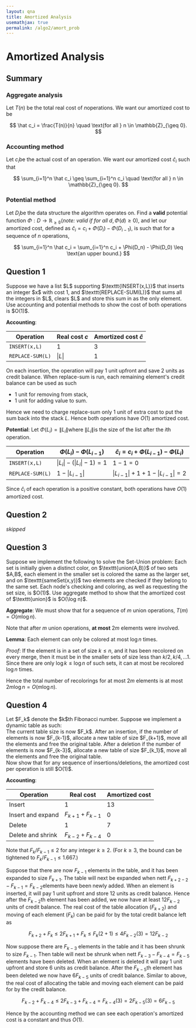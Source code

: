 ```yaml
---
layout: qna
title: Amortized Analysis
usemathjax: true
permalink: /algo2/amort_prob
---
```


# Amortized Analysis

## Summary

### Aggregate analysis

Let $T(n)$ be the total real cost of $n$​ operations. We want our amortized cost to be


$$
\hat c_i = \frac{T(n)}{n} \quad \text{for all } n \in \mathbb{Z}_{\geq 0}.
$$

### Accounting method

Let $c_i$​​ be the actual cost of an operation. We want our amortized cost $\hat c_i$​ such that


$$
\sum_{i=1}^n \hat c_i \geq \sum_{i=1}^n c_i \quad \text{for all } n \in \mathbb{Z}_{\geq 0}.
$$

### Potential method

Let $D_i$​ be the data structure the algorithm operates on. Find a **valid** potential function $\Phi : D \rightarrow \mathbb{R_{\geq 0}}$​ (*note: valid if for all* $d, \Phi(d) \geq 0$​), and let our amortized cost, defined as $\hat c_i = c_i + \Phi(D_i) - \Phi(D_{i-1})$​, is such that for a sequence of $n$​ operations,


$$
\sum_{i=1}^n \hat c_i = \sum_{i=1}^n c_i + \Phi(D_n) - \Phi(D_0) \leq \text{an upper bound.}
$$


## Question 1

<div class="question"> Suppose we have a list $L$ supporting $\texttt{INSERT(x,L)}$ that inserts an integer $x$ with cost 1, and $\texttt{REPLACE-SUM(L)}$ that sums all the integers in $L$, clears $L$ and store this sum in as the only element. Use accounting and potential methods to show the cost of both operations is $O(1)$.</div>

**Accounting**: 

| Operation        | Real cost $c$ | Amortized cost $\hat c$ |
| ---------------- | ------------- | ----------------------- |
| `INSERT(x,L)`    | 1             | 3                       |
| `REPLACE-SUM(L)` | $\|L\|$​       | 1                       |

On each insertion, the operation will pay 1 unit upfront and save 2 units as credit balance. When replace-sum is run, each remaining element's credit balance can be used as such

- 1 unit for removing from stack,
- 1 unit for adding value to sum.

Hence we need to charge replace-sum only 1 unit of extra cost to put the sum back into the stack $L$. Hence both operations have $O(1)$ amortized cost.

**Potential**: Let $\Phi(L_i) = \|L_i\|$​​​​ where $\|L_i\|$​​​​​ is the size of the list after the $i$​​th operation.

| Operation        | $\Phi(L_i) - \Phi(L_{i-1})$   | $\hat c_i = c_i + \Phi(L_{i-1}) - \Phi(L_i)$​​ |
| ---------------- | ----------------------------- | -------------------------------------------- |
| `INSERT(x,L)`    | $\|L_i\| - (\|L_i\| - 1) = 1$ | $1-1 = 0$                                    |
| `REPLACE-SUM(L)` | $1 - \|L_{i-1}\|$             | $\|L_{i-1}\| + 1 + 1 - \|L_{i-1}\| = 2$​      |

Since $\hat c_i$ of each operation is a positive constant, both operations have $O(1)$ amortized cost.

## Question 2

*skipped*

## Question 3

<div class="question"> Suppose we implement the following to solve the Set-Union problem: Each set is initially given a distinct color, on $\texttt{union(A,B)}$ of two sets $A,B$, each element in the smaller set is colored the same as the larger set, and on $\texttt{sameSet(x,y)}$ two elements are checked if they belong to the same set. Each node's checking and coloring, as well as requesting the set size, is $O(1)$. Use aggregate method to show that the amortized cost of $\texttt{union}$ is $O(\log n)$.</div>

**Aggregate**: We must show that for a sequence of $m$ union operations, $T(m) = O(m\log n)$.

Note that after $m$​​​​​ union operations, **at most** $2m$​​​​ elements were involved.

**Lemma**: Each element can only be colored at most $\log n$​​​​ times.

*Proof*: If the element is in a set of size $k \leq n$​​, and it has been recolored on every merge, then it must be in the smaller sets of size less than $k /2, k/4, \dots 1$. Since there are only $\log k \leq \log n$ of such sets, it can at most be recolored $\log n$ times.

Hence the total number of recolorings for at most $2m$ elements is at most $2m\log n = O(m \log n)$.

## Question 4

<div class="question"> Let $F_k$ denote the $k$th Fibonacci number. Suppose we implement a dynamic table as such: <br />
	The current table size is now $F_k$. After an insertion, if the number of elements is now $F_{k-1}$, allocate a new table of size $F_{k+1}$, move all the elements and free the original table. After a deletion if the number of elements is now $F_{k-3}$, allocate a new table of size $F_{k_1}$, move all the elements and free the original table. <br />
    Now show that for any sequence of insertions/deletions, the amortized cost per operation is still $O(1)$.
</div>

**Accounting**:

| Operation         | Real cost           | Amortized cost |
| ----------------- | ------------------- | -------------- |
| Insert            | 1                   | 13​​​​​             |
| Insert and expand | $F_{k+1} + F_{k-1}$ | 0              |
| Delete            | 1                   | 7​​              |
| Delete and shrink | $F_{k-2} + F_{k-4}$​ | 0              |

Note that $F_k / F_{k-1} \leq 2$ for any integer $k \geq 2$. (For $k\geq 3$, the bound can be tightened to $F_k / F_{k-1} \leq 1.667$.)

Suppose that there are now $F_{k-1}$​​​​​​​​​ elements in the table, and it has been expanded to size $F_{k+1}$​​​​​​​​​. The table will next be expanded when nett $F_{k+2-2} - F_{k-1} = F_{k-2}$​​​​​​​​​ elements have been newly added. When an element is inserted, it will pay 1 unit upfront and store 12 units as credit balance. Hence after the $F_{k-2}$​th element has been added, we now have at least $12F_{k-2}$​ units of credit balance. The real cost of the table allocation ($F_{k+2}$​) and moving of each element ($F_k$​​​​​​​​​) can be paid for by the total credit balance left as

$$
F_{k+2} + F_{k} \leq 2F_{k+1}  + F_{k} \leq F_{k}(2+1) \leq 4F_{k-2}(3) = 12F_{k-2}
$$


Now suppose there are $F_{k-3}$​​ elements in the table and it has been shrunk to size $F_{k-1}$​​. Then table will next be shrunk when nett $F_{k-3} - F_{k-4} = F_{k-5}$​​ elements have been deleted. When an element is deleted it will pay 1 unit upfront and store $6$​​ units as credit balance. After the $F_{k-5}$​​th element has been deleted we now have $6F_{k-5}$​​​​ units of credit balance. Similar to above, the real cost of allocating the table and moving each element can be paid for by the credit balance.


$$
F_{k-2} + F_{k-4} \leq 2F_{k-3}  + F_{k-4} = F_{k-4}(3) = 2F_{k-5}(3) = 6F_{k-5}
$$


Hence by the accounting method we can see each operation's amortized cost is a constant and thus $O(1)$​.